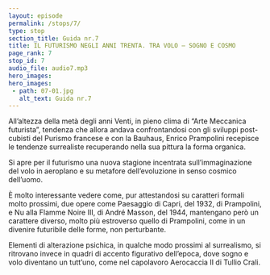 ```yaml
---
layout: episode
permalink: /stops/7/
type: stop
section_title: Guida nr.7
title: IL FUTURISMO NEGLI ANNI TRENTA. TRA VOLO – SOGNO E COSMO
page_rank: 7
stop_id: 7
audio_file: audio7.mp3
hero_images:
hero_images:
 - path: 07-01.jpg
   alt_text: Guida nr.7
---
```


All’altezza della metà degli anni Venti, in pieno clima di “Arte Meccanica futurista”, tendenza che allora andava confrontandosi con gli sviluppi post-cubisti del Purismo francese e con la Bauhaus, Enrico Prampolini recepisce le tendenze surrealiste recuperando nella sua pittura la forma organica.

Si apre per il futurismo una nuova stagione incentrata sull’immaginazione del volo in aeroplano e su metafore dell’evoluzione in senso cosmico dell’uomo.

È molto interessante vedere come, pur attestandosi su caratteri formali molto prossimi, due opere come Paesaggio di Capri, del 1932, di Prampolini, e Nu alla Flamme Noire III, di André Masson, del 1944, mantengano però un carattere diverso, molto più estroverso quello di Prampolini, come in un divenire futuribile delle forme, non perturbante.

Elementi di alterazione psichica, in qualche modo prossimi al surrealismo, si ritrovano invece in quadri di accento figurativo dell’epoca, dove sogno e volo diventano un tutt’uno, come nel capolavoro Aerocaccia II di Tullio Crali.     